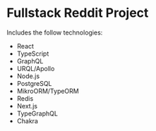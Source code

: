 # Fullstack Reddit Project

Includes the follow technologies:

- React
- TypeScript
- GraphQL
- URQL/Apollo
- Node.js
- PostgreSQL
- MikroORM/TypeORM
- Redis
- Next.js
- TypeGraphQL
- Chakra
